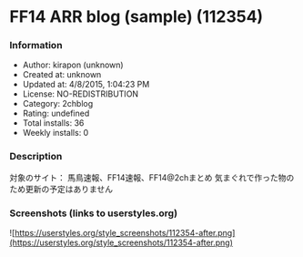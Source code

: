 # FF14 ARR blog (sample) (112354)

### Information
- Author: kirapon (unknown)
- Created at: unknown
- Updated at: 4/8/2015, 1:04:23 PM
- License: NO-REDISTRIBUTION
- Category: 2chblog
- Rating: undefined
- Total installs: 36
- Weekly installs: 0


### Description
対象のサイト： 馬鳥速報、FF14速報、FF14@2chまとめ
気まぐれで作った物のため更新の予定はありません


### Screenshots (links to userstyles.org)
![https://userstyles.org/style_screenshots/112354-after.png](https://userstyles.org/style_screenshots/112354-after.png)


